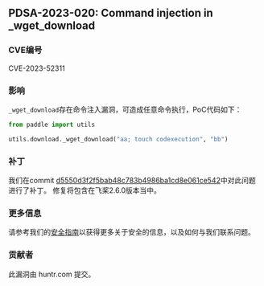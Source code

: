 ## PDSA-2023-020: Command injection in _wget_download

### CVE编号

CVE-2023-52311

### 影响

`_wget_download`存在命令注入漏洞，可造成任意命令执行，PoC代码如下：

```python
from paddle import utils

utils.download._wget_download("aa; touch codexecution", "bb")
```

### 补丁

我们在commit [d5550d3f2f5bab48c783b4986ba1cd8e061ce542](https://github.com/PaddlePaddle/Paddle/pull/59957/commits/d5550d3f2f5bab48c783b4986ba1cd8e061ce542)中对此问题进行了补丁。
修复将包含在飞桨2.6.0版本当中。

### 更多信息

请参考我们的[安全指南](../../SECURITY_cn.md)以获得更多关于安全的信息，以及如何与我们联系问题。

### 贡献者

此漏洞由 huntr.com 提交。
